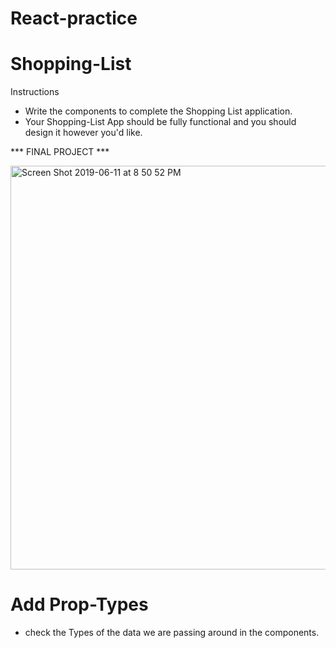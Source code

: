 # React-practice

# Shopping-List

Instructions
- Write the components to complete the Shopping List application.
- Your Shopping-List App should be fully functional and you should design it however you'd like.

*** FINAL PROJECT ***

<img width="646" alt="Screen Shot 2019-06-11 at 8 50 52 PM" src="https://user-images.githubusercontent.com/45344999/59301964-c3364500-8c8a-11e9-835d-0942559df79e.png">

# Add Prop-Types
-  check the Types of the data we are passing around in the components.

